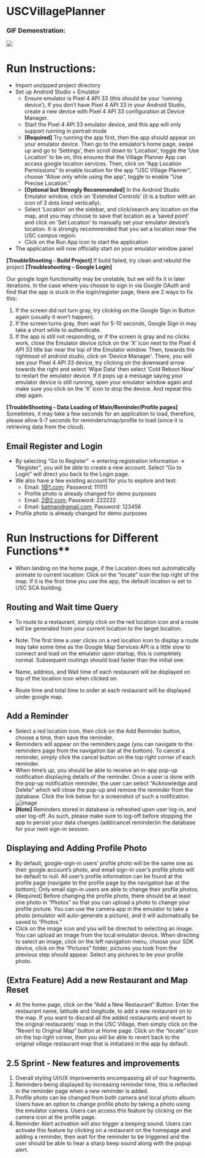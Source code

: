 # USCVillagePlanner
### GIF Demonstration:
![](https://github.com/WeiLong27/public_project_gif/blob/master/dynamic_island.gif)

# Run Instructions:
* Import unzipped project directory
* Set up Android Studio + Emulator
   - Ensure emulator is Pixel 4 API 33 (this should be your ‘running device’), If you don’t have Pixel 4 API 33 in your Android Studio, create a new device with Pixel 4 API 33 configuration at Device Manager.
   - Start the Pixel 4 API 33 emulator device, and this app will only support running in portrait mode
   - **[Required]** Try running the app first, then the app should appear on your emulator device. Then go to the emulator’s home page, swipe up and go to ‘Settings’, then scroll down to ‘Location’, toggle the ‘Use Location’ to be on, this ensures that the Village Planner App can access google location services. Then, click on “App Location Permissions” to enable location for the app “USC Village Planner”, choose “Allow only while using the app”, toggle to enable “Use Precise  Location.”
   - **[Optional but Strongly Recommended]** In the Android Studio Emulator window, click on ‘Extended Controls’ (it is a button with an icon of 3 dots lined vertically).
   - Select ‘Location’ on the sidebar, and click/search any location on the map, and you may choose to save that location as a ‘saved point’ and click on ‘Set Location’ to manually set your emulator device’s location. It is strongly recommended that you set a location near the USC campus region.
   - Click on the Run App icon to start the application
* The application will now officially start on your emulator window panel

**[TroubleShooting - Build Project]** If build failed, try clean and rebuild the project
**[Troubleshooting - Google Login]**

Our google login functionality may be unstable, but we will fix it in later iterations.
In the case where you choose to sign in via Google OAuth and find that the app is stuck in the login/register page, there are 2 ways to fix this:
1. If the screen did not turn gray, try clicking on the Google Sign in Button again (usually it won’t happen).
2. If the screen turns gray, then wait for 5-10 seconds, Google Sign in may take a short while to authenticate.
3. If the app is still not responding, or if the screen is gray and no clicks work, close the Emulator device (click on the ‘X’ icon next to the Pixel 4 API 33 title bar near the top of the Emulator window.
   Then, towards the rightmost of android studio, click on ‘Device Manager’. There, you will see your Pixel 4 API 33 device, try clicking on the downward arrow towards the right and select ‘Wipe Data’ then select ‘Cold Reboot Now’ to restart the emulator device. If it pops up a message saying your emulator device is still running, open your emulator window again and make sure you click on the ‘X’ icon to stop the device. And repeat this step again.

**[TroubleShooting - Data Loading of Main/Reminder/Profile pages]** Sometimes, it may take a few seconds for an application to load, therefore, please allow 5-7 seconds for reminders/map/profile to load (since it is retrieving data from the cloud).

## Email Register and Login
* By selecting “Go to Register” -> entering registration information -> “Register”, you will be able to create a new account. Select “Go to Login” will direct you back to the Login page.
* We also have a few existing account for you to explore and test:
   - Email: 1@1.com; Password: 111111
   - Profile photo is already changed for demo purposes
   - Email: 2@2.com; Password: 222222
   - Email: batman@gmail.com; Password: 123456
* Profile photo is already changed for demo purposes

# Run Instructions for Different Functions**

* When landing on the home page, if the Location does not automatically animate to current location: Click on the “locate” icon the top right of the map. If it is the first time you use the app, the default location is set to USC SCA building.

## Routing and Wait time Query
* To route to a restaurant, simply click on the red location icon and a route will be generated from your current location to the target location.

* Note: The first time a user clicks on a red location icon to display a route may take some time as the Google Map Services API is a little slow to connect and load on the emulator upon startup, this is completely normal. Subsequent routings should load faster than the initial one.
* Name, address, and Wait time of each restaurant will be displayed on top of the location icon when clicked on.
* Route time and total time to order at each restaurant will be displayed under google map.

## Add a Reminder
* Select a red location icon, then click on the Add Reminder button, choose a time, then save the reminder.
* Reminders will appear on the reminders page (you can navigate to the reminders page from the navigation bar at the bottom). To cancel a reminder, simply click the cancel button on the top right corner of each reminder.
* When time’s up, you should be able to receive an in-app pop-up notification displaying details of the reminder. Once a user is done with the pop-up notification reminder, the user can select “Acknowledge and Delete” which will close the pop-up and remove the reminder from the database. Click the link below for a screenshot of such a notification.
![image](https://user-images.githubusercontent.com/50726914/200222364-b7af9305-262f-43d8-8aa6-79da7868fc4a.jpg)
* **[Note]** Reminders stored in database is refreshed upon user log-in, and user log-off. As such, please make sure to log-off before stopping the app to persist your data changes (add/cancel reminder)in the database for your next sign-in session.

## Displaying and Adding Profile Photo

* By default, google-sign-in users’ profile photo will be the same one as their google account’s photo, and email sign-in user’s profile photo will be default to null. All user’s profile information can be found at the profile page (navigate to the profile page by the navigation bar at the bottom); Only email sign-in users are able to change their profile photos.
* [Required] Before changing the profile photo, there should be at least one photo in “Photos” so that you can upload a photo to change your profile picture. You can use the camera app in the emulator to take a photo (emulator will auto-generate a picture), and it will automatically be saved to “Photos.”
* Click on the image icon and you will be directed to selecting an image. You can upload an image from the local emulator device. When directing to select an image, click on the left navigation menu, choose your SDK device, click on the “Pictures” folder, pictures you took from the previous step should appear. Select any pictures to be your profile photo.

## (Extra Feature) Add a new Restaurant and Map Reset
* At the home page, click on the “Add a New Restaurant” Button. Enter the restaurant name, latitude and longitude, to add a new restaurant on to the map. If you want to discard all the added restaurants and revert to the original restaurants’ map in the USC Village, then simply click on the “Revert to Original Map” button at Home page. Click on the “locate” icon on the top right corner, then you will be able to revert back to the original village restaurant map that is initialized in the app by default.

## 2.5 Sprint - New features and improvements
1. Overall styling UI/UX improvements encompassing all of our fragments.
2. Reminders being displayed by increasing reminder time, this is reflected in the reminder page when a new reminder is added.
3. Profile photo can be changed from both camera and local photo album: Users have an option to change profile photo by taking a photo using the emulator camera. Users can access this feature by clicking on the camera icon at the profile page.
4. Reminder Alert activation will also trigger a beeping sound. Users can activate this feature by clicking on a restaurant on the homepage and adding a reminder, then wait for the reminder to be triggered and the user should be able to hear a sharp beep sound along with the popup alert.
